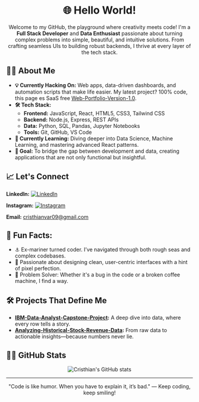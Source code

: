 <h1 align="center">🌐 Hello World!</h1>

<p align="center">
  Welcome to my GitHub, the playground where creativity meets code! I'm a <strong>Full Stack Developer</strong> and <strong>Data Enthusiast</strong> passionate about turning complex problems into simple, beautiful, and intuitive solutions. From crafting seamless UIs to building robust backends, I thrive at every layer of the tech stack.
</p>

<h2>🧑‍💻 About Me</h2>

<ul>
  <li><strong>💡 Currently Hacking On:</strong> Web apps, data-driven dashboards, and automation scripts that make life easier. My latest project? 100% code, this page es SaaS free <a href="https://github.com/cristhianvargasvertiz/Web-Portfolio-Version-1.0">Web-Portfolio-Version-1.0</a>.</li>
  <li><strong>🛠️ Tech Stack:</strong>
    <ul>
      <li><strong>Frontend:</strong> JavaScript, React, HTML5, CSS3, Tailwind CSS</li>
      <li><strong>Backend:</strong> Node.js, Express, REST APIs</li>
      <li><strong>Data:</strong> Python, SQL, Pandas, Jupyter Notebooks</li>
      <li><strong>Tools:</strong> Git, GitHub, VS Code</li>
    </ul>
  </li>
  <li><strong>🌱 Currently Learning:</strong> Diving deeper into Data Science, Machine Learning, and mastering advanced React patterns.</li>
  <li><strong>🎯 Goal:</strong> To bridge the gap between development and data, creating applications that are not only functional but insightful.</li>
</ul>

<h2>📈 Let's Connect</h2>
<p>
  <strong>LinkedIn:</strong> <a href="https://www.linkedin.com/in/cristhianvargasvertiz">
  <img src="https://camo.githubusercontent.com/bbd5a3be2124528ab2064d49356ed845b5f9a05fc79c603e25c76c6601e28b67/68747470733a2f2f696d672e736869656c64732e696f2f62616467652f4c696e6b6564496e2d2532333030373742352e7376673f6c6f676f3d6c696e6b6564696e266c6f676f436f6c6f723d7768697465" alt="LinkedIn" data-canonical-src="https://img.shields.io/badge/LinkedIn-%230077B5.svg?logo=linkedin&amp;logoColor=white" style="max-width: 100%;"></a> <br>

  <strong>Instagram:</strong> <a href="https://www.instagram.com/cristhianvar09">
  <img src="https://camo.githubusercontent.com/c8bd82d89314e366e096370c91aa3551ed65626c3da39b485720548d873d241f/68747470733a2f2f696d672e736869656c64732e696f2f62616467652f496e7374616772616d2d2532334534343035462e7376673f6c6f676f3d496e7374616772616d266c6f676f436f6c6f723d7768697465" alt="Instagram" data-canonical-src="https://img.shields.io/badge/Instagram-%23E4405F.svg?logo=Instagram&amp;logoColor=white" style="max-width: 100%;"></a>
  
  <strong>Email:</strong> <a href="mailto:cristhianvar09@gmail.com">cristhianvar09@gmail.com</a>
</p>

<h2>🧠 Fun Facts:</h2>
<ul>
  <li>⚓ Ex-mariner turned coder. I’ve navigated through both rough seas and complex codebases.</li>
  <li>🎨 Passionate about designing clean, user-centric interfaces with a hint of pixel perfection.</li>
  <li>🧩 Problem Solver: Whether it's a bug in the code or a broken coffee machine, I find a way.</li>
</ul>

<h2>🛠️ Projects That Define Me</h2>
<ul>
  <li><strong><a href="https://github.com/cristhianvargasvertiz/IBM-Data-Analyst-Capstone-Project">IBM-Data-Analyst-Capstone-Project</a>:</strong> A deep dive into data, where every row tells a story.</li>
  <li><strong><a href="https://github.com/cristhianvargasvertiz/Analyzing-Historical-Stock-Revenue-Data">Analyzing-Historical-Stock-Revenue-Data</a>:</strong> From raw data to actionable insights—because numbers never lie.</li>
</ul>

<h2>🧑‍🚀 GitHub Stats</h2>
<p align="center">
  <img src="https://github-readme-stats.vercel.app/api?username=cristhianvargasvertiz&show_icons=true&theme=radical" alt="Cristhian's GitHub stats">
</p>

<hr>

<p align="center">
  "Code is like humor. When you have to explain it, it’s bad." — Keep coding, keep smiling!
</p>
